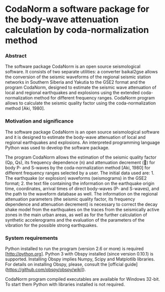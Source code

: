 CodaNorm
**a software package for the body-wave attenuation calculation by coda-normalization method**
===

### Abstract

The software package CodaNorm is an open source seismological software. It consists of two separate utilities: a converter baikal2gse allows the conversion of the seismic waveforms of the regional seismic station networks in Southern Siberia and Yakutia to the GSE2 format and the program CodaNorm, designed to estimate the seismic wave attenuation of local and regional earthquakes and explosions using the extended coda-normalization method for different frequency ranges.
CodaNorm program allows to calculate the seismic quality factor using the coda-normalization method [Aki, 1980]. 

### Motivation and significance

The software package CodaNorm is an open source seismological software and it is designed to estimate the body-wave attenuation of local and regional earthquakes and explosions. An interpreted programming language Python was used to develop the software package.

The program CodaNorm allows the estimation of the seismic quality factor (Qp, Qs), its frequency dependence (n) and attenuation decrement () for body P- and S-waves by the coda-normalization method [Aki, 1980] for different frequency ranges selected by a user. The initial data used are: 1. The earthquake (or explosion) waveforms (seismograms) in the GSE2 format; 2. the text file containing the information on the earthquake origin time, coordinates, arrival times of direct body-waves (P- and S-waves), and the path to the waveform database as well. The information on the regional attenuation parameters (the seismic quality factor, its frequency dependence and attenuation decrement) is necessary to correct the decay shake model from the earthquakes on the traces from the seismically active zones in the main urban areas, as well as for the further calculation of synthetic accelerograms and the evaluation of the parameters of the vibration for the possible strong earthquakes.

### System requirements

Python installed to run the program (version 2.6 or more) is required [http://python.org].
Python 3 with Obspy installed (since version 0.10.1) is supported.
Installing Obspy implies Numpy, Scipy and Matplotlib libraries. For details on installing Obspy, please, consult the [official guide] (https://github.com/obspy/obspy/wiki]).

CodaNorm program compiled executables are available for Windows 32-bit. To start them Python with libraries installed is not required.
